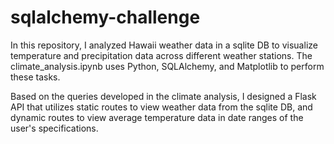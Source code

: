 # sqlalchemy-challenge

In this repository, I analyzed Hawaii weather data in a sqlite DB to visualize temperature and precipitation data across different weather stations. 
The climate_analysis.ipynb uses Python, SQLAlchemy, and Matplotlib to perform these tasks.

Based on the queries developed in the climate analysis, I designed a Flask API that utilizes static routes to view weather data from
the sqlite DB, and dynamic routes to view average temperature data in date ranges of the user's specifications.
